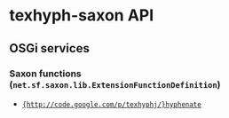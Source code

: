 # texhyph-saxon API

## OSGi services

### Saxon functions (`net.sf.saxon.lib.ExtensionFunctionDefinition`)

- [`{http://code.google.com/p/texhyphj/}hyphenate`](java/org/daisy/pipeline/braille/tex/saxon/impl/HyphenateDefinition.java)


<link rev="dp2:doc" href="./"/>
<link rel="rdf:type" href="http://www.daisy.org/ns/pipeline/apidoc"/>
